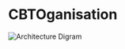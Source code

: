 # CBTOganisation

![Architecture Digram](https://github.com/k1555253/CBTOganisation/blob/master/Android%20App%20Architecture%20Digram.JPG)
